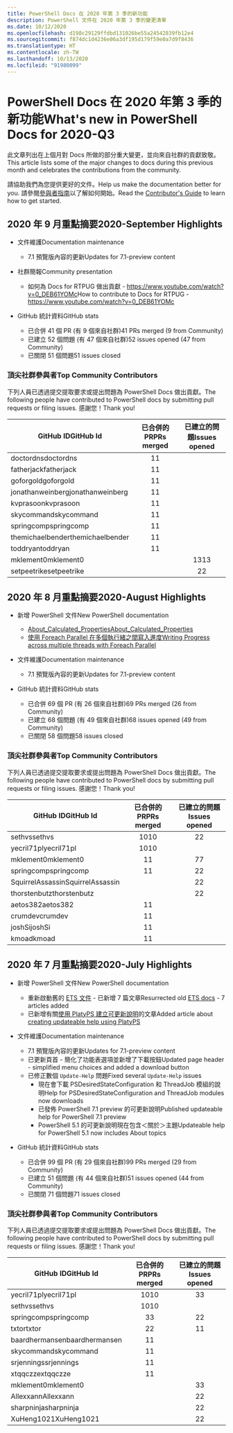 ```yaml
---
title: PowerShell Docs 在 2020 年第 3 季的新功能
description: PowerShell 文件在 2020 年第 3 季的變更清單
ms.date: 10/12/2020
ms.openlocfilehash: d198c29129ffdbd131026be55a24542839fb12e4
ms.sourcegitcommit: f874dc1d4236e06a3df195d179f59e0a7d9f8436
ms.translationtype: HT
ms.contentlocale: zh-TW
ms.lasthandoff: 10/13/2020
ms.locfileid: "91980099"
---
```

# <a name="whats-new-in-powershell-docs-for-2020-q3"></a><span data-ttu-id="1676f-103">PowerShell Docs 在 2020 年第 3 季的新功能</span><span class="sxs-lookup"><span data-stu-id="1676f-103">What's new in PowerShell Docs for 2020-Q3</span></span>

<span data-ttu-id="1676f-104">此文章列出在上個月對 Docs 所做的部分重大變更，並向來自社群的貢獻致敬。</span><span class="sxs-lookup"><span data-stu-id="1676f-104">This article lists some of the major changes to docs during this previous month and celebrates the contributions from the community.</span></span>

<span data-ttu-id="1676f-105">請協助我們為您提供更好的文件。</span><span class="sxs-lookup"><span data-stu-id="1676f-105">Help us make the documentation better for you.</span></span> <span data-ttu-id="1676f-106">請參閱[參與者指南][contrib]以了解如何開始。</span><span class="sxs-lookup"><span data-stu-id="1676f-106">Read the [Contributor's Guide][contrib] to learn how to get started.</span></span>


## <a name="2020-september-highlights"></a><span data-ttu-id="1676f-107">2020 年 9 月重點摘要</span><span class="sxs-lookup"><span data-stu-id="1676f-107">2020-September Highlights</span></span>

- <span data-ttu-id="1676f-108">文件維護</span><span class="sxs-lookup"><span data-stu-id="1676f-108">Documentation maintenance</span></span>
  - <span data-ttu-id="1676f-109">7\.1 預覽版內容的更新</span><span class="sxs-lookup"><span data-stu-id="1676f-109">Updates for 7.1-preview content</span></span>

- <span data-ttu-id="1676f-110">社群簡報</span><span class="sxs-lookup"><span data-stu-id="1676f-110">Community presentation</span></span>
  - <span data-ttu-id="1676f-111">如何為 Docs for RTPUG 做出貢獻 - https://www.youtube.com/watch?v=0_DEB61YOMc</span><span class="sxs-lookup"><span data-stu-id="1676f-111">How to contribute to Docs for RTPUG - https://www.youtube.com/watch?v=0_DEB61YOMc</span></span>

- <span data-ttu-id="1676f-112">GitHub 統計資料</span><span class="sxs-lookup"><span data-stu-id="1676f-112">GitHub stats</span></span>
  - <span data-ttu-id="1676f-113">已合併 41 個 PR (有 9 個來自社群)</span><span class="sxs-lookup"><span data-stu-id="1676f-113">41 PRs merged (9 from Community)</span></span>
  - <span data-ttu-id="1676f-114">已建立 52 個問題 (有 47 個來自社群)</span><span class="sxs-lookup"><span data-stu-id="1676f-114">52 issues opened (47 from Community)</span></span>
  - <span data-ttu-id="1676f-115">已關閉 51 個問題</span><span class="sxs-lookup"><span data-stu-id="1676f-115">51 issues closed</span></span>

### <a name="top-community-contributors"></a><span data-ttu-id="1676f-116">頂尖社群參與者</span><span class="sxs-lookup"><span data-stu-id="1676f-116">Top Community Contributors</span></span>

<span data-ttu-id="1676f-117">下列人員已透過提交提取要求或提出問題為 PowerShell Docs 做出貢獻。</span><span class="sxs-lookup"><span data-stu-id="1676f-117">The following people have contributed to PowerShell docs by submitting pull requests or filing issues.</span></span> <span data-ttu-id="1676f-118">感謝您！</span><span class="sxs-lookup"><span data-stu-id="1676f-118">Thank you!</span></span>

|    <span data-ttu-id="1676f-119">GitHub ID</span><span class="sxs-lookup"><span data-stu-id="1676f-119">GitHub Id</span></span>     | <span data-ttu-id="1676f-120">已合併的 PR</span><span class="sxs-lookup"><span data-stu-id="1676f-120">PRs merged</span></span> | <span data-ttu-id="1676f-121">已建立的問題</span><span class="sxs-lookup"><span data-stu-id="1676f-121">Issues opened</span></span> |
| ---------------- | :--------: | :-----------: |
| <span data-ttu-id="1676f-122">doctordns</span><span class="sxs-lookup"><span data-stu-id="1676f-122">doctordns</span></span>        |     <span data-ttu-id="1676f-123">1</span><span class="sxs-lookup"><span data-stu-id="1676f-123">1</span></span>      |               |
| <span data-ttu-id="1676f-124">fatherjack</span><span class="sxs-lookup"><span data-stu-id="1676f-124">fatherjack</span></span>       |     <span data-ttu-id="1676f-125">1</span><span class="sxs-lookup"><span data-stu-id="1676f-125">1</span></span>      |               |
| <span data-ttu-id="1676f-126">goforgold</span><span class="sxs-lookup"><span data-stu-id="1676f-126">goforgold</span></span>        |     <span data-ttu-id="1676f-127">1</span><span class="sxs-lookup"><span data-stu-id="1676f-127">1</span></span>      |               |
| <span data-ttu-id="1676f-128">jonathanweinberg</span><span class="sxs-lookup"><span data-stu-id="1676f-128">jonathanweinberg</span></span> |     <span data-ttu-id="1676f-129">1</span><span class="sxs-lookup"><span data-stu-id="1676f-129">1</span></span>      |               |
| <span data-ttu-id="1676f-130">kvprasoon</span><span class="sxs-lookup"><span data-stu-id="1676f-130">kvprasoon</span></span>        |     <span data-ttu-id="1676f-131">1</span><span class="sxs-lookup"><span data-stu-id="1676f-131">1</span></span>      |               |
| <span data-ttu-id="1676f-132">skycommand</span><span class="sxs-lookup"><span data-stu-id="1676f-132">skycommand</span></span>       |     <span data-ttu-id="1676f-133">1</span><span class="sxs-lookup"><span data-stu-id="1676f-133">1</span></span>      |               |
| <span data-ttu-id="1676f-134">springcomp</span><span class="sxs-lookup"><span data-stu-id="1676f-134">springcomp</span></span>       |     <span data-ttu-id="1676f-135">1</span><span class="sxs-lookup"><span data-stu-id="1676f-135">1</span></span>      |               |
| <span data-ttu-id="1676f-136">themichaelbender</span><span class="sxs-lookup"><span data-stu-id="1676f-136">themichaelbender</span></span> |     <span data-ttu-id="1676f-137">1</span><span class="sxs-lookup"><span data-stu-id="1676f-137">1</span></span>      |               |
| <span data-ttu-id="1676f-138">toddryan</span><span class="sxs-lookup"><span data-stu-id="1676f-138">toddryan</span></span>         |     <span data-ttu-id="1676f-139">1</span><span class="sxs-lookup"><span data-stu-id="1676f-139">1</span></span>      |               |
| <span data-ttu-id="1676f-140">mklement0</span><span class="sxs-lookup"><span data-stu-id="1676f-140">mklement0</span></span>        |            |      <span data-ttu-id="1676f-141">13</span><span class="sxs-lookup"><span data-stu-id="1676f-141">13</span></span>       |
| <span data-ttu-id="1676f-142">setpeetrike</span><span class="sxs-lookup"><span data-stu-id="1676f-142">setpeetrike</span></span>      |            |       <span data-ttu-id="1676f-143">2</span><span class="sxs-lookup"><span data-stu-id="1676f-143">2</span></span>       |

## <a name="2020-august-highlights"></a><span data-ttu-id="1676f-144">2020 年 8 月重點摘要</span><span class="sxs-lookup"><span data-stu-id="1676f-144">2020-August Highlights</span></span>

- <span data-ttu-id="1676f-145">新增 PowerShell 文件</span><span class="sxs-lookup"><span data-stu-id="1676f-145">New PowerShell documentation</span></span>
  - [<span data-ttu-id="1676f-146">About_Calculated_Properties</span><span class="sxs-lookup"><span data-stu-id="1676f-146">About_Calculated_Properties</span></span>](/powershell/module/microsoft.powershell.core/about/about_calculated_properties)
  - [<span data-ttu-id="1676f-147">使用 Foreach Parallel 在多個執行緒之間寫入進度</span><span class="sxs-lookup"><span data-stu-id="1676f-147">Writing Progress across multiple threads with Foreach Parallel</span></span>](/powershell/scripting/learn/deep-dives/write-progress-across-multiple-threads)
- <span data-ttu-id="1676f-148">文件維護</span><span class="sxs-lookup"><span data-stu-id="1676f-148">Documentation maintenance</span></span>
  - <span data-ttu-id="1676f-149">7\.1 預覽版內容的更新</span><span class="sxs-lookup"><span data-stu-id="1676f-149">Updates for 7.1-preview content</span></span>

- <span data-ttu-id="1676f-150">GitHub 統計資料</span><span class="sxs-lookup"><span data-stu-id="1676f-150">GitHub stats</span></span>
  - <span data-ttu-id="1676f-151">已合併 69 個 PR (有 26 個來自社群)</span><span class="sxs-lookup"><span data-stu-id="1676f-151">69 PRs merged (26 from Community)</span></span>
  - <span data-ttu-id="1676f-152">已建立 68 個問題 (有 49 個來自社群)</span><span class="sxs-lookup"><span data-stu-id="1676f-152">68 issues opened (49 from Community)</span></span>
  - <span data-ttu-id="1676f-153">已關閉 58 個問題</span><span class="sxs-lookup"><span data-stu-id="1676f-153">58 issues closed</span></span>

### <a name="top-community-contributors"></a><span data-ttu-id="1676f-154">頂尖社群參與者</span><span class="sxs-lookup"><span data-stu-id="1676f-154">Top Community Contributors</span></span>

<span data-ttu-id="1676f-155">下列人員已透過提交提取要求或提出問題為 PowerShell Docs 做出貢獻。</span><span class="sxs-lookup"><span data-stu-id="1676f-155">The following people have contributed to PowerShell docs by submitting pull requests or filing issues.</span></span> <span data-ttu-id="1676f-156">感謝您！</span><span class="sxs-lookup"><span data-stu-id="1676f-156">Thank you!</span></span>

|    <span data-ttu-id="1676f-157">GitHub ID</span><span class="sxs-lookup"><span data-stu-id="1676f-157">GitHub Id</span></span>     | <span data-ttu-id="1676f-158">已合併的 PR</span><span class="sxs-lookup"><span data-stu-id="1676f-158">PRs merged</span></span> | <span data-ttu-id="1676f-159">已建立的問題</span><span class="sxs-lookup"><span data-stu-id="1676f-159">Issues opened</span></span> |
| ---------------- | :--------: | :-----------: |
| <span data-ttu-id="1676f-160">sethvs</span><span class="sxs-lookup"><span data-stu-id="1676f-160">sethvs</span></span>           |     <span data-ttu-id="1676f-161">10</span><span class="sxs-lookup"><span data-stu-id="1676f-161">10</span></span>     |       <span data-ttu-id="1676f-162">2</span><span class="sxs-lookup"><span data-stu-id="1676f-162">2</span></span>       |
| <span data-ttu-id="1676f-163">yecril71pl</span><span class="sxs-lookup"><span data-stu-id="1676f-163">yecril71pl</span></span>       |     <span data-ttu-id="1676f-164">10</span><span class="sxs-lookup"><span data-stu-id="1676f-164">10</span></span>     |               |
| <span data-ttu-id="1676f-165">mklement0</span><span class="sxs-lookup"><span data-stu-id="1676f-165">mklement0</span></span>        |     <span data-ttu-id="1676f-166">1</span><span class="sxs-lookup"><span data-stu-id="1676f-166">1</span></span>      |       <span data-ttu-id="1676f-167">7</span><span class="sxs-lookup"><span data-stu-id="1676f-167">7</span></span>       |
| <span data-ttu-id="1676f-168">springcomp</span><span class="sxs-lookup"><span data-stu-id="1676f-168">springcomp</span></span>       |     <span data-ttu-id="1676f-169">1</span><span class="sxs-lookup"><span data-stu-id="1676f-169">1</span></span>      |       <span data-ttu-id="1676f-170">2</span><span class="sxs-lookup"><span data-stu-id="1676f-170">2</span></span>       |
| <span data-ttu-id="1676f-171">SquirrelAssassin</span><span class="sxs-lookup"><span data-stu-id="1676f-171">SquirrelAssassin</span></span> |            |       <span data-ttu-id="1676f-172">2</span><span class="sxs-lookup"><span data-stu-id="1676f-172">2</span></span>       |
| <span data-ttu-id="1676f-173">thorstenbutz</span><span class="sxs-lookup"><span data-stu-id="1676f-173">thorstenbutz</span></span>     |            |       <span data-ttu-id="1676f-174">2</span><span class="sxs-lookup"><span data-stu-id="1676f-174">2</span></span>       |
| <span data-ttu-id="1676f-175">aetos382</span><span class="sxs-lookup"><span data-stu-id="1676f-175">aetos382</span></span>         |     <span data-ttu-id="1676f-176">1</span><span class="sxs-lookup"><span data-stu-id="1676f-176">1</span></span>      |               |
| <span data-ttu-id="1676f-177">crumdev</span><span class="sxs-lookup"><span data-stu-id="1676f-177">crumdev</span></span>          |     <span data-ttu-id="1676f-178">1</span><span class="sxs-lookup"><span data-stu-id="1676f-178">1</span></span>      |               |
| <span data-ttu-id="1676f-179">joshSi</span><span class="sxs-lookup"><span data-stu-id="1676f-179">joshSi</span></span>           |     <span data-ttu-id="1676f-180">1</span><span class="sxs-lookup"><span data-stu-id="1676f-180">1</span></span>      |               |
| <span data-ttu-id="1676f-181">kmoad</span><span class="sxs-lookup"><span data-stu-id="1676f-181">kmoad</span></span>            |     <span data-ttu-id="1676f-182">1</span><span class="sxs-lookup"><span data-stu-id="1676f-182">1</span></span>      |               |

## <a name="2020-july-highlights"></a><span data-ttu-id="1676f-183">2020 年 7 月重點摘要</span><span class="sxs-lookup"><span data-stu-id="1676f-183">2020-July Highlights</span></span>

- <span data-ttu-id="1676f-184">新增 PowerShell 文件</span><span class="sxs-lookup"><span data-stu-id="1676f-184">New PowerShell documentation</span></span>
  - <span data-ttu-id="1676f-185">重新啟動舊的 [ETS 文件](/powershell/scripting/developer/ets/overview) - 已新增 7 篇文章</span><span class="sxs-lookup"><span data-stu-id="1676f-185">Resurrected old [ETS docs](/powershell/scripting/developer/ets/overview) - 7 articles added</span></span>
  - <span data-ttu-id="1676f-186">已新增有關[使用 PlatyPS 建立可更新說明](/powershell/scripting/dev-cross-plat/create-help-using-platyps)的文章</span><span class="sxs-lookup"><span data-stu-id="1676f-186">Added article about [creating updateable help using PlatyPS](/powershell/scripting/dev-cross-plat/create-help-using-platyps)</span></span>
- <span data-ttu-id="1676f-187">文件維護</span><span class="sxs-lookup"><span data-stu-id="1676f-187">Documentation maintenance</span></span>
  - <span data-ttu-id="1676f-188">7\.1 預覽版內容的更新</span><span class="sxs-lookup"><span data-stu-id="1676f-188">Updates for 7.1-preview content</span></span>
  - <span data-ttu-id="1676f-189">已更新頁首 - 簡化了功能表選項並新增了下載按鈕</span><span class="sxs-lookup"><span data-stu-id="1676f-189">Updated page header - simplified menu choices and added a download button</span></span>
  - <span data-ttu-id="1676f-190">已修正數個 `Update-Help` 問題</span><span class="sxs-lookup"><span data-stu-id="1676f-190">Fixed several `Update-Help` issues</span></span>
    - <span data-ttu-id="1676f-191">現在會下載 PSDesiredStateConfiguration 和 ThreadJob 模組的說明</span><span class="sxs-lookup"><span data-stu-id="1676f-191">Help for PSDesiredStateConfiguration and ThreadJob modules now downloads</span></span>
    - <span data-ttu-id="1676f-192">已發佈 PowerShell 7.1 preview 的可更新說明</span><span class="sxs-lookup"><span data-stu-id="1676f-192">Published updateable help for PowerShell 7.1 preview</span></span>
    - <span data-ttu-id="1676f-193">PowerShell 5.1 的可更新說明現在包含＜關於＞主題</span><span class="sxs-lookup"><span data-stu-id="1676f-193">Updateable help for PowerShell 5.1 now includes About topics</span></span>

- <span data-ttu-id="1676f-194">GitHub 統計資料</span><span class="sxs-lookup"><span data-stu-id="1676f-194">GitHub stats</span></span>
  - <span data-ttu-id="1676f-195">已合併 99 個 PR (有 29 個來自社群)</span><span class="sxs-lookup"><span data-stu-id="1676f-195">99 PRs merged (29 from Community)</span></span>
  - <span data-ttu-id="1676f-196">已建立 51 個問題 (有 44 個來自社群)</span><span class="sxs-lookup"><span data-stu-id="1676f-196">51 issues opened (44 from Community)</span></span>
  - <span data-ttu-id="1676f-197">已關閉 71 個問題</span><span class="sxs-lookup"><span data-stu-id="1676f-197">71 issues closed</span></span>

### <a name="top-community-contributors"></a><span data-ttu-id="1676f-198">頂尖社群參與者</span><span class="sxs-lookup"><span data-stu-id="1676f-198">Top Community Contributors</span></span>

<span data-ttu-id="1676f-199">下列人員已透過提交提取要求或提出問題為 PowerShell Docs 做出貢獻。</span><span class="sxs-lookup"><span data-stu-id="1676f-199">The following people have contributed to PowerShell docs by submitting pull requests or filing issues.</span></span> <span data-ttu-id="1676f-200">感謝您！</span><span class="sxs-lookup"><span data-stu-id="1676f-200">Thank you!</span></span>

|   <span data-ttu-id="1676f-201">GitHub ID</span><span class="sxs-lookup"><span data-stu-id="1676f-201">GitHub Id</span></span>    | <span data-ttu-id="1676f-202">已合併的 PR</span><span class="sxs-lookup"><span data-stu-id="1676f-202">PRs merged</span></span> | <span data-ttu-id="1676f-203">已建立的問題</span><span class="sxs-lookup"><span data-stu-id="1676f-203">Issues opened</span></span> |
| -------------- | :--------: | :-----------: |
| <span data-ttu-id="1676f-204">yecril71pl</span><span class="sxs-lookup"><span data-stu-id="1676f-204">yecril71pl</span></span>     |     <span data-ttu-id="1676f-205">10</span><span class="sxs-lookup"><span data-stu-id="1676f-205">10</span></span>     |       <span data-ttu-id="1676f-206">3</span><span class="sxs-lookup"><span data-stu-id="1676f-206">3</span></span>       |
| <span data-ttu-id="1676f-207">sethvs</span><span class="sxs-lookup"><span data-stu-id="1676f-207">sethvs</span></span>         |     <span data-ttu-id="1676f-208">10</span><span class="sxs-lookup"><span data-stu-id="1676f-208">10</span></span>     |               |
| <span data-ttu-id="1676f-209">springcomp</span><span class="sxs-lookup"><span data-stu-id="1676f-209">springcomp</span></span>     |     <span data-ttu-id="1676f-210">3</span><span class="sxs-lookup"><span data-stu-id="1676f-210">3</span></span>      |       <span data-ttu-id="1676f-211">2</span><span class="sxs-lookup"><span data-stu-id="1676f-211">2</span></span>       |
| <span data-ttu-id="1676f-212">txtor</span><span class="sxs-lookup"><span data-stu-id="1676f-212">txtor</span></span>          |     <span data-ttu-id="1676f-213">2</span><span class="sxs-lookup"><span data-stu-id="1676f-213">2</span></span>      |       <span data-ttu-id="1676f-214">1</span><span class="sxs-lookup"><span data-stu-id="1676f-214">1</span></span>       |
| <span data-ttu-id="1676f-215">baardhermansen</span><span class="sxs-lookup"><span data-stu-id="1676f-215">baardhermansen</span></span> |     <span data-ttu-id="1676f-216">1</span><span class="sxs-lookup"><span data-stu-id="1676f-216">1</span></span>      |               |
| <span data-ttu-id="1676f-217">skycommand</span><span class="sxs-lookup"><span data-stu-id="1676f-217">skycommand</span></span>     |     <span data-ttu-id="1676f-218">1</span><span class="sxs-lookup"><span data-stu-id="1676f-218">1</span></span>      |               |
| <span data-ttu-id="1676f-219">srjennings</span><span class="sxs-lookup"><span data-stu-id="1676f-219">srjennings</span></span>     |     <span data-ttu-id="1676f-220">1</span><span class="sxs-lookup"><span data-stu-id="1676f-220">1</span></span>      |               |
| <span data-ttu-id="1676f-221">xtqqczze</span><span class="sxs-lookup"><span data-stu-id="1676f-221">xtqqczze</span></span>       |     <span data-ttu-id="1676f-222">1</span><span class="sxs-lookup"><span data-stu-id="1676f-222">1</span></span>      |               |
| <span data-ttu-id="1676f-223">mklement0</span><span class="sxs-lookup"><span data-stu-id="1676f-223">mklement0</span></span>      |            |       <span data-ttu-id="1676f-224">3</span><span class="sxs-lookup"><span data-stu-id="1676f-224">3</span></span>       |
| <span data-ttu-id="1676f-225">Allexxann</span><span class="sxs-lookup"><span data-stu-id="1676f-225">Allexxann</span></span>      |            |       <span data-ttu-id="1676f-226">2</span><span class="sxs-lookup"><span data-stu-id="1676f-226">2</span></span>       |
| <span data-ttu-id="1676f-227">sharpninja</span><span class="sxs-lookup"><span data-stu-id="1676f-227">sharpninja</span></span>     |            |       <span data-ttu-id="1676f-228">2</span><span class="sxs-lookup"><span data-stu-id="1676f-228">2</span></span>       |
| <span data-ttu-id="1676f-229">XuHeng1021</span><span class="sxs-lookup"><span data-stu-id="1676f-229">XuHeng1021</span></span>     |            |       <span data-ttu-id="1676f-230">2</span><span class="sxs-lookup"><span data-stu-id="1676f-230">2</span></span>       |

<!-- Link references -->
[contrib]: contributing/overview.md
